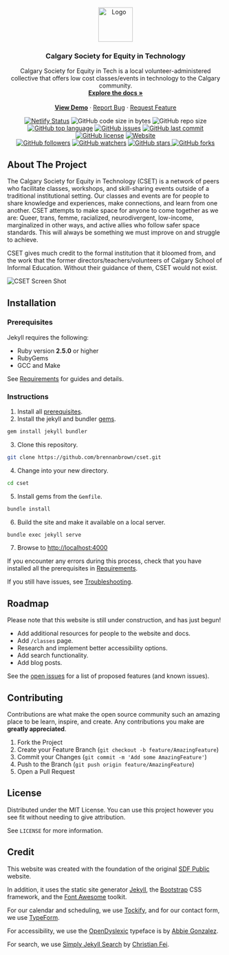 <!-- PROJECT LOGO -->
<br />
<p align="center">
  <a href="https://github.com/brennanbrown/cset">
    <img src="https://i.postimg.cc/L43Twtbt/new-logo.png" alt="Logo" width="80" height="80">
  </a>

  <h3 align="center">Calgary Society for Equity in Technology</h3>

  <p align="center">
    Calgary Society for Equity in Tech is a local volunteer-administered collective that offers low cost classes/events in technology to the Calgary community.
    <br />
    <a href="https://github.com/brennanbrown/cset"><strong>Explore the docs »</strong></a>
    <br />
    <br />
    <strong><a href="https://cset.netlify.app">View Demo</a></strong>
    ·
    <a href="https://github.com/brennanbrown/cset/issues">Report Bug</a>
    ·
    <a href="https://github.com/brennanbrown/cset/issues">Request Feature</a>
  </p>
</p>

<!-- BADGES -->
<p align="center">
<a href="https://app.netlify.com/sites/cset/deploys"><img src="https://api.netlify.com/api/v1/badges/c2a6183f-a3d3-4262-b2d8-c560ac9bd776/deploy-status" alt="Netlify Status"></a>
<img alt="GitHub code size in bytes" src="https://img.shields.io/github/languages/code-size/brennanbrown/cset">
<img alt="GitHub repo size" src="https://img.shields.io/github/repo-size/brennanbrown/cset">
<a href="https://github.com/brennanbrown/cset/search?l=html"><img alt="GitHub top language" src="https://img.shields.io/github/languages/top/brennanbrown/cset"></a>
<a href="https://github.com/brennanbrown/cset/issues"><img alt="GitHub issues" src="https://img.shields.io/github/issues/brennanbrown/cset"></a>
<a href="https://github.com/brennanbrown/cset/commits/main"><img alt="GitHub last commit" src="https://img.shields.io/github/last-commit/brennanbrown/cset"></a>
<!-- <a href="https://app.fossa.com/projects/git%2Bgithub.com%2Fbrennanbrown%2Fcset?ref=badge_shield" alt="FOSSA Status"><img src="https://app.fossa.com/api/projects/git%2Bgithub.com%2Fbrennanbrown%2Fcset.svg?type=shield"/></a> -->
<a href="https://github.com/brennanbrown/cset/blob/main/LICENSE"><img alt="GitHub license" src="https://img.shields.io/github/license/brennanbrown/cset"></a>
<a href="https://cset.netlify.app"><img alt="Website" src="https://img.shields.io/website?down_color=red&down_message=Offline%21&label=Status&up_color=darkgreen&up_message=Online%21&url=https%3A%2F%2Fcset.netlify.app"></a>
<br />
<a href="https://github.com/brennanbrown?tab=followers"><img alt="GitHub followers" src="https://img.shields.io/github/followers/brennanbrown?label=Follow%20Me%21&style=social"></a>
<a href="https://github.com/brennanbrown/cset/watchers"><img alt="GitHub watchers" src="https://img.shields.io/github/watchers/brennanbrown/cset?label=Watch%21&style=social"></a>
<a href="https://github.com/brennanbrown/cset/stargazers"><img alt="GitHub stars" src="https://img.shields.io/github/stars/brennanbrown/cset?label=Star%21&style=social"> </a>
<a href="https://github.com/brennanbrown/cset/network/members"><img alt="GitHub forks"src="https://img.shields.io/github/forks/brennanbrown/cset?label=Fork%21&style=social"></a>
</p>

<!-- ABOUT THE PROJECT -->

## About The Project

The Calgary Society for Equity in Technology (CSET) is a network of peers who facilitate classes, workshops, and skill-sharing events outside of a traditional institutional setting. Our classes and events are for people to share knowledge and experiences, make connections, and learn from one another. CSET attempts to make space for anyone to come together as we are: Queer, trans, femme, racialized, neurodivergent, low-income, marginalized in other ways, and active allies who follow safer space standards. This will always be something we must improve on and struggle to achieve.

CSET gives much credit to the formal institution that it bloomed from, and the work that the former directors/teachers/volunteers of Calgary School of Informal Education. Without their guidance of them, CSET would not exist.

![CSET Screen Shot](https://i.postimg.cc/6qCdXvwG/screenshot.jpg)

<!-- ### Features -->

## Installation

### Prerequisites

Jekyll requires the following:

- Ruby version **2.5.0** or higher
- RubyGems
- GCC and Make

See [Requirements](https://jekyllrb.com/docs/installation/#requirements) for guides and details.

### Instructions

1. Install all [prerequisites](https://jekyllrb.com/docs/installation/).
2. Install the jekyll and bundler [gems](https://jekyllrb.com/docs/ruby-101/#gems).

```bash
gem install jekyll bundler
```

3. Clone this repository.

```bash
git clone https://github.com/brennanbrown/cset.git
```

4. Change into your new directory.

```bash
cd cset
```

5. Install gems from the `Gemfile`.

```bash
bundle install
```

6. Build the site and make it available on a local server.

```bash
bundle exec jekyll serve
```

7. Browse to [http://localhost:4000](http://localhost:4000)

If you encounter any errors during this process, check that you have installed all the prerequisites in [Requirements](https://jekyllrb.com/docs/installation/#requirements).

If you still have issues, see [Troubleshooting](https://jekyllrb.com/docs/troubleshooting/#configuration-problems).

<!-- ROADMAP -->

## Roadmap

Please note that this website is still under construction, and has just begun!

- Add additional resources for people to the website and docs.
- Add `/classes` page.
- Research and implement better accessibility options.
- Add search functionality.
- Add blog posts.

See the [open issues](https://github.com/othneildrew/Best-README-Template/issues) for a list of proposed features (and known issues).

<!-- CONTRIBUTING -->

## Contributing

Contributions are what make the open source community such an amazing place to be learn, inspire, and create. Any contributions you make are **greatly appreciated**.

1. Fork the Project
2. Create your Feature Branch (`git checkout -b feature/AmazingFeature`)
3. Commit your Changes (`git commit -m 'Add some AmazingFeature'`)
4. Push to the Branch (`git push origin feature/AmazingFeature`)
5. Open a Pull Request

<!-- LICENSE -->

## License

Distributed under the MIT License. You can use this project however you see fit without needing to give attribution.

See `LICENSE` for more information.

<!-- ## Resources -->

## Credit

This website was created with the foundation of the original [SDF Public](http://cset.sdf.org/) website.

In addition, it uses the static site generator [Jekyll](https://jekyllrb.com/), the [Bootstrap](https://getbootstrap.com/) CSS framework, and the [Font Awesome](https://fontawesome.com/) toolkit.

For our calendar and scheduling, we use [Tockify](https://tockify.com/), and for our contact form, we use [TypeForm](https://www.typeform.com/).

For accessibility, we use the [OpenDyslexic](https://opendyslexic.org) typeface is by [Abbie Gonzalez](https://github.com/antijingoist/opendyslexic).

For search, we use [Simply Jekyll Search](https://github.com/christian-fei/Simple-Jekyll-Search) by [Christian Fei](https://github.com/christian-fei).
